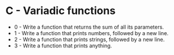 # C - Variadic functions
* 0 - Write a function that returns the sum of all its parameters.
* 1 - Write a function that prints numbers, followed by a new line.
* 2 - Write a function that prints strings, followed by a new line.
* 3 - Write a function that prints anything.
